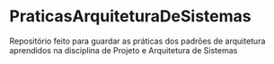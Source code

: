 # PraticasArquiteturaDeSistemas
Repositório feito para guardar as práticas dos padrões de arquitetura aprendidos na disciplina de Projeto e Arquitetura de Sistemas

